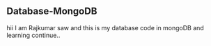 ## Database-MongoDB

hii I am Rajkumar saw and this is my database code in mongoDB and learning continue..
